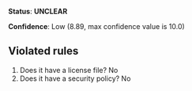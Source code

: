 **Status**: **UNCLEAR**

**Confidence**: Low (8.89, max confidence value is 10.0)

## Violated rules

1.  Does it have a license file? No
1.  Does it have a security policy? No
